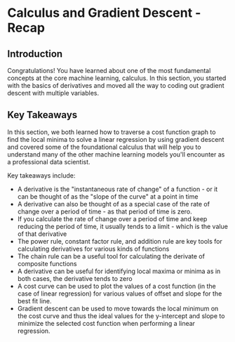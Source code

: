 # Calculus and Gradient Descent - Recap

## Introduction

Congratulations! You have learned about one of the most fundamental concepts at the core machine learning, calculus. In this section, you started with the basics of derivatives and moved all the way to coding out gradient descent with multiple variables. 

## Key Takeaways

In this section, we both learned how to traverse a cost function graph to find the local minima to solve a linear regression by using gradient descent and covered some of the foundational calculus that will help you to understand many of the other machine learning models you'll encounter as a professional data scientist. 

Key takeaways include:

- A derivative is the "instantaneous rate of change" of a function - or it can be thought of as the "slope of the curve" at a point in time
- A derivative can also be thought of as a special case of the rate of change over a period of time - as that period of time is zero. 
- If you calculate the rate of change over a period of time and keep reducing the period of time, it usually tends to a limit - which is the value of that derivative
- The power rule, constant factor rule, and addition rule are key tools for calculating derivatives for various kinds of functions
- The chain rule can be a useful tool for calculating the derivate of composite functions
- A derivative can be useful for identifying local maxima or minima as in both cases, the derivative tends to zero
- A cost curve can be used to plot the values of a cost function (in the case of linear regression) for various values of offset and slope for the best fit line.
- Gradient descent can be used to move towards the local minimum on the cost curve and thus the ideal values for the y-intercept and slope to minimize the selected cost function when performing a linear regression.
